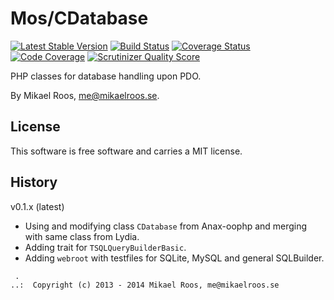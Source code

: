 Mos/CDatabase
=========

[![Latest Stable Version](https://poser.pugx.org/leaphly/cart-bundle/version.png)](https://packagist.org/packages/mos/database)
[![Build Status](https://travis-ci.org/mosbth/cdatabase.png?branch=master)](https://travis-ci.org/mosbth/cdatabase)
[![Coverage Status](https://coveralls.io/repos/mosbth/cdatabase/badge.png)](https://coveralls.io/r/mosbth/cdatabase)
[![Code Coverage](https://scrutinizer-ci.com/g/mosbth/cdatabase/badges/coverage.png?s=f999ab1961684a91050b095682f7ab7a13ccb534)](https://scrutinizer-ci.com/g/mosbth/cdatabase/)
[![Scrutinizer Quality Score](https://scrutinizer-ci.com/g/mosbth/cdatabase/badges/quality-score.png?s=1c2fc1af0df7fb7ee1e4f379a81253583a750297)](https://scrutinizer-ci.com/g/mosbth/cdatabase/)

PHP classes for database handling upon PDO.

By Mikael Roos, me@mikaelroos.se.



License 
------------------

This software is free software and carries a MIT license.



History
-----------------------------------


v0.1.x (latest)

* Using and modifying class `CDatabase` from Anax-oophp and merging with same class from Lydia.
* Adding trait for `TSQLQueryBuilderBasic`.
* Adding `webroot` with testfiles for SQLite, MySQL and general SQLBuilder.



```
 .  
..:  Copyright (c) 2013 - 2014 Mikael Roos, me@mikaelroos.se
```



